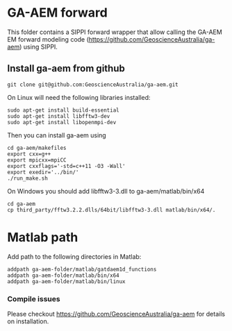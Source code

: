 # GA-AEM forward
This folder contains a SIPPI forward wrapper that allow calling the GA-AEM EM forward modeling code (https://github.com/GeoscienceAustralia/ga-aem) using SIPPI.

## Install ga-aem from github

    git clone git@github.com:GeoscienceAustralia/ga-aem.git

On Linux will need the following libraries installed:

    sudo apt-get install build-essential
    sudo apt-get install libfftw3-dev
    sudo apt-get install libopenmpi-dev


Then you can install ga-aem using

    cd ga-aem/makefiles
    export cxx=g++
    export mpicxx=mpiCC
    export cxxflags='-std=c++11 -O3 -Wall'
    export exedir='../bin/'
    ./run_make.sh



On Windows you should  add libfftw3-3.dll to ga-aem/matlab/bin/x64

    cd ga-aem
    cp third_party/fftw3.2.2.dlls/64bit/libfftw3-3.dll matlab/bin/x64/.

# Matlab path
Add path to the following directories in Matlab:

    addpath ga-aem-folder/matlab/gatdaem1d_functions
    addpath ga-aem-folder/matlab/bin/x64
    addpath ga-aem-folder/matlab/bin/linux
    


### Compile issues 
Please checkout https://github.com/GeoscienceAustralia/ga-aem for details on installation.


